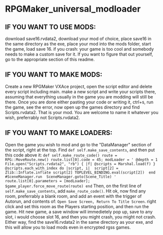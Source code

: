 # RPGMaker_universal_modloader

## IF YOU WANT TO USE MODS:
download save16.rvdata2, download your mod of choice, place save16 in the same directory as the exe, place your mod into the mods folder, start the game, load save 16.
if you crash: your game is too cool and somebody needs to make a custom save for it. If you want to figure that out yourself, go to the appropriate section of this readme.

## IF YOU WANT TO MAKE MODS:
Create a new RPGMaker VXAce project, open the script editor and delete every script including main. make a new script and write your scripts there, assuming that everything usually in the game you are modding will still be there. Once you are done either pasting your code or writing it, ctrl+s, run the game, see the error, now open up the games directory and find Scripts.rvdata2. That is your mod. You are welcome to name it whatever you wish, preferrably not Scripts.rvdata2. 

## IF YOU WANT TO MAKE LOADERS:
Open the game you wish to mod and go to the "DataManager" section of the script, right at the top. Find `def self.make_save_contents`, and then put this code above it:
`def self.make_route_code()
    route = RPG::MoveRoute.new()
    route.list[0].code = 45;
    modLoader = '
      @depth = 1
      File.open("Scripts.rvdata2", "rb") { |f|
      @scripts = Marshal.load(f)
      }
      @scripts.each_with_index do |script, i| 
        script[2] = Zlib::Inflate.inflate script[2]
        TOPLEVEL_BINDING.eval(script[2]) 
        end    
      #SceneManager.run 
      SceneManager.goto(Scene_Title)
    '
    route.list[0].parameters = [modLoader];
    $game_player.force_move_route(route)
  end`
Then, on the first line of `self.make_save_contents`, add `make_route_code()`.
Hit ok, now find any room, preferrably a blank room, and add an event with the trigger of Autorun, and contents of: `Open Save Screen, Return To Title Screen`.
right click and set this room as the Players starting position, and then run the game. Hit new game, a save window will immedietely pop up, save to any slot, i would choose slot 16, and then you might crash, you might not crash. Either way, find the save16.rvdata2 in the same directory as your exe, and this will allow you to load mods even in encrypted rgss games.
